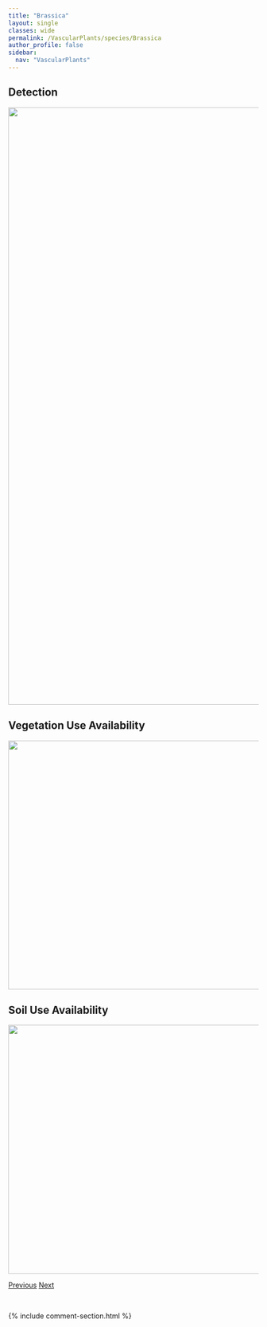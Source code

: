 ```yaml
---
title: "Brassica"
layout: single
classes: wide
permalink: /VascularPlants/species/Brassica
author_profile: false
sidebar:
  nav: "VascularPlants"
---
```


<h2>Detection</h2>

<a href="https://drive.google.com/uc?export=view&id=1bNsfvVR8BoYxQUhzOokNZwCVwKqbRnI5">
<img src="https://drive.google.com/uc?export=view&id=1bNsfvVR8BoYxQUhzOokNZwCVwKqbRnI5" height = "1200" width = "800">
</a>


<h2>Vegetation Use Availability</h2>

<a href="https://drive.google.com/uc?export=view&id=1RWCBn0uFqPNMt7Vk-ZECopk0P19XS-Vi">
<img src="https://drive.google.com/uc?export=view&id=1RWCBn0uFqPNMt7Vk-ZECopk0P19XS-Vi" height = "500" width = "1000">
</a>


<h2>Soil Use Availability</h2>

<a href="https://drive.google.com/uc?export=view&id=1Pb3C2fHM-wGob-QW6RVuKBmA6784sxNY">
<img src="https://drive.google.com/uc?export=view&id=1Pb3C2fHM-wGob-QW6RVuKBmA6784sxNY" height = "500" width = "1000">
</a>


<a href="/DevelopmentWebsite/VascularPlants/species/BoutelouaGracilis" class="pagination--pager" title="Blue Grama">Previous</a> <a href="/DevelopmentWebsite/VascularPlants/species/BrassicaJuncea" class="pagination--pager" title="Brassica juncea">Next</a>

<p>&nbsp;</p>

{% include comment-section.html %}
